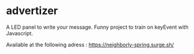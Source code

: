 # advertizer

A LED panel to write your message.
Funny project to train on keyEvent with Javascript.

Available at the following adress : https://neighborly-spring.surge.sh/
